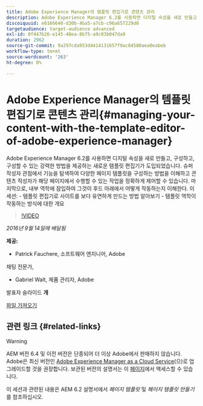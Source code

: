 ```yaml
---
title: Adobe Experience Manager의 템플릿 편집기로 콘텐츠 관리
description: Adobe Experience Manager 6.2를 사용하면 디지털 속성을 새로 만들고, 구성하고, 구성할 수 있는 강력한 방법을 제공하는 새로운 템플릿 편집기가 도입되었습니다. 슈퍼 작성자 관점에서 기능을 탐색하여 다양한 페이지 템플릿을 구성하는 방법을 이해하고 콘텐츠 작성자가 해당 페이지에서 수행할 수 있는 작업을 정확하게 제어할 수 있습니다. 마지막으로, 내부 역학에 잠입하여 그것이 후드 아래에서 어떻게 작동하는지 이해한다.
discoiquuid: e6166640-d30b-4ba5-a7cb-c96a657229d0
targetaudience: target-audience advanced
exl-id: 0f447b26-e145-48ea-8b75-a9c03b047da9
duration: 2962
source-git-commit: 9a297cda953d4414131657f9ac84580aea0eabeb
workflow-type: tm+mt
source-wordcount: '263'
ht-degree: 0%

---
```


# Adobe Experience Manager의 템플릿 편집기로 콘텐츠 관리{#managing-your-content-with-the-template-editor-of-adobe-experience-manager}

Adobe Experience Manager 6.2를 사용하면 디지털 속성을 새로 만들고, 구성하고, 구성할 수 있는 강력한 방법을 제공하는 새로운 템플릿 편집기가 도입되었습니다. 슈퍼 작성자 관점에서 기능을 탐색하여 다양한 페이지 템플릿을 구성하는 방법을 이해하고 콘텐츠 작성자가 해당 페이지에서 수행할 수 있는 작업을 정확하게 제어할 수 있습니다. 마지막으로, 내부 역학에 잠입하여 그것이 후드 아래에서 어떻게 작동하는지 이해한다. 이 세션: - 템플릿 편집기로 사이트를 보다 유연하게 만드는 방법 알아보기 - 템플릿 역학이 작동하는 방식에 대한 개요

>[!VIDEO](https://video.tv.adobe.com/v/19300/?quality=9)

*2016년 9월 14일에 배달됨*

**제공:**

* Patrick Fauchere, 소프트웨어 엔지니어, Adobe

채팅 전문가,

* Gabriel Walt, 제품 관리자, Adobe

발표자 슬라이드 **개**

[파일 가져오기](assets/aem-gems-91416-template-editor.pdf)

## 관련 링크 {#related-links}

>[!WARNING]
>
>AEM 버전 6.4 및 이전 버전은 단종되어 더 이상 Adobe에서 판매하지 않습니다.  Adobe은 최신 버전인 [Adobe Experience Manager as a Cloud Service](https://experienceleague.adobe.com/docs/experience-manager-cloud-service.html)(으)로 업그레이드할 것을 권장합니다.  보관된 버전의 설명서는 이 [페이지](https://experienceleague.adobe.com/docs/experience-manager-release-information/aem-release-updates/previous-updates/aem-previous-versions.html)에서 액세스할 수 있습니다.
>
>이 세션과 관련된 내용은 AEM 6.2 설명서에서 *페이지 템플릿* 및 *페이지 템플릿 만들기*&#x200B;를 참조하십시오.
